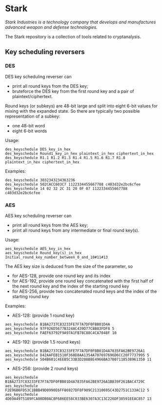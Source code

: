 # Stark
*Stark Industries is a technology company that develops and manufactures advanced weapon and defense technologies.*

The Stark repository is a collection of tools related to cryptanalysis.

## Key scheduling reversers

### DES

DES key scheduling reverser can

* print all round keys from the DES key;
* bruteforce the DES key from the first round key and a pair of plaintext/ciphertext.

Round keys (or subkeys) are 48-bit large and split into eight 6-bit values for mixing with the expanded state. 
So there are typically two possible representation of a subkey:

* one 48-bit word
* eight 6-bit words

Usage:

```
des_keyschedule DES_key_in_hex
des_keyschedule Round1_key_in_hex plaintext_in_hex ciphertext_in_hex
des_keyschedule R1.1 R1.2 R1.3 R1.4 R1.5 R1.6 R1.7 R1.8 plaintext_in_hex ciphertext_in_hex
```

Examples:

```
des_keyschedule 3032343234363236
des_keyschedule 502CACC603C7 1122334455667788 c403d32e2bc6cfee
des_keyschedule 14 02 32 2C 31 20 0F 07 1122334455667788 c403d32e2bc6cfee
```

### AES

AES key scheduling reverser can

* print all round keys from the AES key;
* print all round keys from any intermediate or final round key(s).

Usage:

```
aes_keyschedule AES_key_in_hex
aes_keyschedule Round_key(s)_in_hex Initial_round_key_number_between_0_and_10#11#13
```

The AES key size is deduced from the size of the parameter, so

* for AES-128, provide one round key and its index
* for AES-192, provide one round key concatenated with the first half of the next round key and the index of the starting round key
* for AES-256, provide two concatenated round keys and the index of the starting round key

Examples:

* AES-128: (provide 1 round key)

```
aes_keyschedule B1BA2737C83233FE7F7A7DF0FBB01D4A
aes_keyschedule 97F926D5677B324AC439D77C8B03FDF8 5
aes_keyschedule FAEF63792F9A97A1FB78C88C4CA7048F 10
```

* AES-192: (provide 1.5 round keys)

```
aes_keyschedule B1BA2737C83233FE7F7A7DF0FBB01D4A7835FA62BE9726A1
aes_keyschedule D42AAFEB1510F368D8AA1354A707697696D6CC20F7737995 5
aes_keyschedule 504B601C4EEB5C33B3D208B8E4966BA37B07118538961350 11
```

* AES-256: (provide 2 round keys)

```
aes_keyschedule B1BA2737C83233FE7F7A7DF0FBB01D4A7835FA62BE9726A1BB39F261BAC4729C
aes_keyschedule F2E96B6FD53C1BBB49D0990E6FF86927DF8F909C21310695C43D2751C133AC12 5
aes_keyschedule 4D69A4975189FCA00DB0AC8F686EE58C033BE6307A3C13C226DF38591EEAC857 13
```
